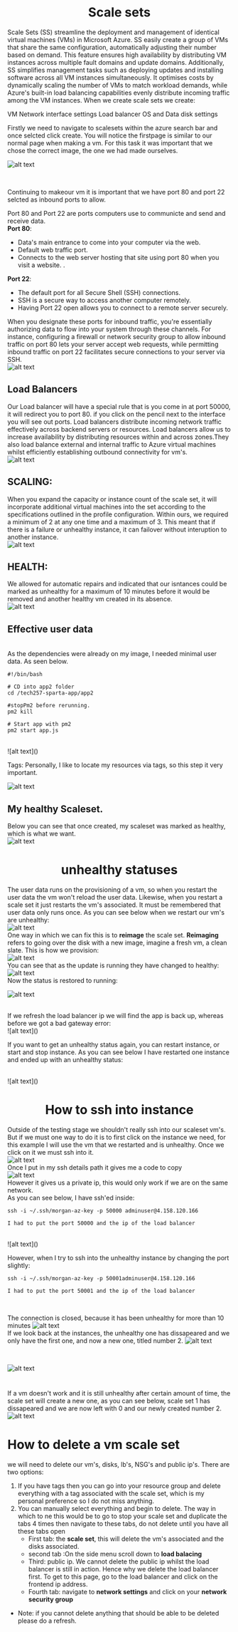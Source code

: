 # <center> Scale sets <center/>



Scale Sets (SS) streamline the deployment and management of identical virtual machines (VMs) in Microsoft Azure. SS easily create a group of VMs that share the same configuration, automatically adjusting their number based on demand. This feature ensures high availability by distributing VM instances across multiple fault domains and update domains. Additionally, SS simplifies management tasks such as deploying updates and installing software across all VM instances simultaneously. It optimises costs by dynamically scaling the number of VMs to match workload demands, while Azure's built-in load balancing capabilities evenly distribute incoming traffic among the VM instances.
When we create scale sets we create:

VM
Network interface settings
Load balancer 
OS and Data disk settings

Firstly we need to navigate to scalesets within the azure search bar and once selcted click create. You will notice the firstpage is similar to our normal page when making a vm. For this task it was important that we chose the correct image, the one we had made ourselves.
<br>

![alt text](<Screenshot 2024-03-15 at 12.24.40.png>)

<br>

Continuing to makeour vm it is important that we have port 80 and port 22 selcted as inbound ports to allow.
<br>

Port 80 and Port 22 are ports computers use to communicte and send and receive data. 
<br>
**Port 80**: <br>
* Data's  main entrance to come into your computer via the web.
*  Default web traffic port.<br> 
*  Connects to the web server hosting that site using port 80 when you visit a website. .

**Port 22**: <br>
*  The default port for all Secure Shell (SSH) connections. <br>
*  SSH is a secure way to access another computer remotely. <br>
*  Having Port 22 open allows you to connect to a remote server securely.


When you designate these ports for inbound traffic, you're essentially authorizing data to flow into your system through these channels. For instance, configuring a firewall or network security group to allow inbound traffic on port 80 lets your server accept web requests, while permitting inbound traffic on port 22 facilitates secure connections to your server via SSH.
<br>
![alt text](<Screenshot 2024-03-15 at 12.30.17.png>)

## Load Balancers
Our Load balancer will have a special rule  that is you come in at port 50000, it will redirect you to port 80. if you click on the pencil next to the interface you will see out ports. Load balancers distribute incoming network traffic effectively across  backend servers or resources. Load balancers allow us to increase availability by distributing resources within and across zones.They also load balance external and internal traffic to Azure virtual machines whilst efficiently establishing outbound connectivity for vm's.
<br>
![alt text](<Screenshot 2024-03-15 at 12.36.03.png>)

## SCALING:

When you expand the capacity or instance count of the scale set, it will incorporate additional virtual machines into the set according to the specifications outlined in the profile configuration. Within ours, we required a minimum of 2 at any one time and a maximum of 3. This meant that if there is a failure or unhealthy instance, it can failover without interuption to another instance.
<br>
![alt text](<Screenshot 2024-03-15 at 12.42.27.png>)

## HEALTH:

We allowed for automatic repairs and indicated that our isntances could be marked as unhealthy for a maximum of 10 minutes  before it would be removed and another healthy vm created in its absence.
<br>
![alt text](<Screenshot 2024-03-15 at 12.43.35.png>)



## Effective user data
<br>
As the dependencies were already on my image, I needed minimal user data. As seen below.
<br>

```
#!/bin/bash

# CD into app2 folder
cd /tech257-sparta-app/app2

#stopPm2 before rerunning.
pm2 kill 

# Start app with pm2
pm2 start app.js
 ```
<br>
![alt text](<Screenshot 2024-03-15 at 12.45.56.png>)

Tags:
Personally, I like to locate my resources via tags, so this step it very important.
<br>

![alt text](<Screenshot 2024-03-15 at 12.46.32.png>)

## My healthy Scaleset.
Below you can see that once created, my scaleset was marked as healthy, which is what we want.
<br>
![alt text](<Screenshot 2024-03-15 at 15.04.47.png>)


# <center> unhealthy statuses<center/>
The user data runs on the provisioning of a vm, so when you restart the user data the vm won't reload the user data. Likewise, when you restart a scale set it just restarts the vm's associated. It must be remembered that user data only runs once. As you can see below when we restart our vm's are unhealthy: 
<br>
![alt text](<Screenshot 2024-03-15 at 15.22.56.png>)
<br>
One way in which we can fix this is to **reimage** the scale set. **Reimaging** refers to going over the disk with a new image, imagine a fresh vm, a clean slate.
This is how we provision:<br>
![alt text](<Screenshot 2024-03-15 at 15.29.12.png>)
<br>
You can see that as the update is running they have changed to healthy:
<br>
![alt text](<Screenshot 2024-03-15 at 15.31.03.png>)
<br>
Now the status is restored to running:
<br>

![alt text](<Screenshot 2024-03-15 at 15.31.50.png>)

<br>
If we refresh the load balancer ip we will find the app is back up, whereas before we got a bad gateway error:
<br>
![alt text](<Screenshot 2024-03-15 at 15.34.14.png>)

If you want to get an unhealthy status again, you can restart instance, or start and stop instance. As you can see below I have restarted one instance and ended up with an unhealthy status:

<br>
 ![alt text](<Screenshot 2024-03-15 at 15.44.08.png>)

# <center>  How to ssh into instance <center/>
Outside of the testing stage we shouldn't really ssh into our scaleset vm's.
But if we must one way to do it is to first click on the instance we need, for this example I will use the vm that we restarted and is unhealthy. Once we click on it we must ssh into it.
<br>
![alt text](<Screenshot 2024-03-15 at 15.48.37.png>)
<br>
Once I put in my ssh details path it gives me a code to copy
<br>
![alt text](<Screenshot 2024-03-15 at 15.52.46.png>) <br>
However it gives us a private ip, this would only work if we are on the same network.
<br>
As you can see below, I have ssh'ed inside:
<br>

```
ssh -i ~/.ssh/morgan-az-key -p 50000 adminuser@4.158.120.166

I had to put the port 50000 and the ip of the load balancer
```
<br>
![alt text](<Screenshot 2024-03-15 at 16.04.23.png>)

However, when I try to ssh into the unhealthy instance by changing the port slightly:

```
ssh -i ~/.ssh/morgan-az-key -p 50001adminuser@4.158.120.166

I had to put the port 50001 and the ip of the load balancer
```
<br>

The connection is closed, because it has been unhealthy for more than 10 minutes
![alt text](<Screenshot 2024-03-15 at 16.10.34.png>)
<br>
If we look back at the instances, the unhealthy one has dissapeared and we only have the first one, and now a new one, titled number 2.
![alt text](<Screenshot 2024-03-15 at 16.11.33.png>)


<br>

![alt text](<Screenshot 2024-03-15 at 15.04.47.png>)


#
If a vm doesn't work and it is still unhealthy after certain amount of time, the scale set will create a new one, as you can see below, scale set 1 has dissapeared and we are now left with 0 and our newly created number 2.
<br>
![alt text](<Screenshot 2024-03-15 at 16.11.33.png>)


# How to delete a vm scale set
we will need to delete our vm's, disks, lb's, NSG's and public ip's.
There are two options:
1. If you have tags then you can go into your resource group and delete everything with a tag associated with the scale set, which is my personal preference so I do not miss anything.
2. You can manually select everything and begin to delete. The way in which to ne this would be to go to stop your scale set and duplicate the tabs 4 times then navigate to these tabs, do not delete until you have all these tabs open
   * First tab: the **scale set**, this will delete the vm's associated and the disks associated.
   * second tab :On the side menu scroll down to **load balacing**
   * Third: public ip. We cannot delete the public ip whilst the load balancer is still in action. Hence why we delete the load balancer first. To get to this page, go to the load balancer and click on the frontend ip address.
   * Fourth tab: navigate to **network settings** and click on your **network security group**
 * Note: if you cannot delete anything that should be able to be deleted please do a refresh.



